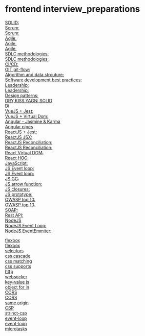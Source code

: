 # frontend interview_preparations

[SOLID:](https://www.digitalocean.com/community/conceptual_articles/s-o-l-i-d-the-first-five-principles-of-object-oriented-design)</br>
[Scrum:](https://www.scrum.org/resources/what-is-scrum)</br>
[Scrum:](https://ru.wikipedia.org/wiki/SCRUM)</br>
[Agile:](https://www.guru99.com/agile-scrum-extreme-testing.html)</br>
[Agile:](https://monday.com/blog/project-management/agile-vs-scrum/?marketing_source=adwordssearch&marketing_campaign=row-s-dsa-e-desk-monday&aw_keyword=&aw_match_type=&cluster=&subcluster=&gclid=Cj0KCQiA-eeMBhCpARIsAAZfxZD6kWt134cLPAKBSSjzFaruIHuT3EtmPqaZrehZ51s0J3EA5zAuyJkaAmzhEALw_wcB)</br>
[Agile:](https://zenkit.com/en/blog/agile-methodology-an-overview/)</br>
[SDLC methodologies:](https://www.roberthalf.com/blog/salaries-and-skills/6-basic-sdlc-methodologies-which-one-is-best)</br>
[SDLC methodologies:](https://www.freecodecamp.org/news/what-is-sdlc-software-development-life-cycle-phases-methodologies-and-processes-explained/)</br>
[CI/CD:](https://www.redhat.com/en/topics/devops/what-is-ci-cd)</br>
[GIT git-flow:](http://datasift.github.io/gitflow/IntroducingGitFlow.html)</br>
[Algorithm and data strcuture:](https://www.programiz.com/dsa)</br>
[Software development best practices:](https://www.tiempodev.com/blog/5-best-practices-for-your-software-development-process/)</br>
[Leadership:](https://researchleap.com/leadership-styles-job-performance-literature-review/)</br>
[Leadership:](https://www.mckinsey.com/featured-insights/leadership/getting-beyond-the-bs-of-leadership-literature)</br>
[Design patterns:](https://en.wikipedia.org/wiki/Design_Patterns)</br>
[DRY,KISS,YAGNI,SOLID](https://catchmetech.com/ru/post/129/dry-kiss-yagni-solid-and-others)</br>
[Di](https://en.wikipedia.org/wiki/Dependency_injection)</br>
[VueJS + Jest:](https://www.digitalocean.com/community/tutorials/vuejs-vue-testing)</br>
[VueJS + Virtual Dom:](https://blog.logrocket.com/how-the-virtual-dom-works-in-vue-js/)</br>
[Angular - Jasmine & Karma](https://codecraft.tv/courses/angular/unit-testing/jasmine-and-karma/)</br>
[Angular pipes](https://angular.io/guide/pipes)</br>
[ReactJS + Jest:](https://jestjs.io/docs/25.x/tutorial-react)</br>
[ReactJS JSX:](https://www.freecodecamp.org/news/what-the-heck-is-jsx-and-why-you-should-use-it-to-build-your-react-apps-1195cbd9dbc6/)</br>
[ReactJS Reconciliation:](https://reactjs.org/docs/reconciliation.html)</br>
[ReactJS Reconciliation:](https://www.loginradius.com/blog/engineering/reacts-reconciliation-algorithm/)</br>
[React Virtual DOM:](https://medium.com/@gethylgeorge/how-virtual-dom-and-diffing-works-in-react-6fc805f9f84e)</br>
[React HOC:](https://flexiple.com/react/introduction-to-higher-order-components-in-react-by-example/)</br>
[JavaScript:](https://www.interviewbit.com/javascript-interview-questions/)</br>
[JS Event loop:](https://javascript.info/event-loop)</br>
[JS Event loop:](https://medium.com/@Rahulx1/understanding-event-loop-call-stack-event-job-queue-in-javascript-63dcd2c71ecd)</br>
[JS GC:](https://developer.mozilla.org/en-US/docs/Web/JavaScript/)</br>
[JS arrow function:](https://betterprogramming.pub/difference-between-regular-functions-and-arrow-functions-f65639aba256)</br>
[JS closures:](https://javascriptweblog.wordpress.com/2010/10/25/understanding-javascript-closures/)</br>
[JS prototype:](https://www.tutorialsteacher.com/javascript/prototype-in-javascript)</br>
[OWASP top 10:](https://www.sonarqube.org/features/security/owasp/?gads_campaign=Europe-2-Generic&gads_ad_group=OWASP&gads_keyword=owasp%20top%2010&gclid=CjwKCAiAhreNBhAYEiwAFGGKPJczd224FSynI21IK9Ny3A81bc4eThEuVUoBeTcM80v3I1WJp3UpGRoC32sQAvD_BwE)</br>
[OWASP top 10:](https://owasp.org/www-project-top-ten/)</br>
[SOAP:](https://www.w3schools.com/xml/xml_soap.asp)</br>
[Rest API:](https://www.freecodecamp.org/news/rest-api-best-practices-rest-endpoint-design-examples/)</br>
[NodeJS](https://nodejs.dev/learn/nodejs-streams)</br>
[NodeJS Event Loop:](https://nodejs.dev/learn/the-nodejs-event-loop)</br>
[NodeJS EventEmmiter:](https://nodejs.org/api/events.html)</br>

[flexbox](https://css-tricks.com/snippets/css/a-guide-to-flexbox/)</br>
[flexbox](https://yoksel.github.io/flex-cheatsheet/)</br>
[selectors](https://canonium.com/articles/css-understanding-weight-selectors)</br>
[css cascade](https://developer.mozilla.org/ru/docs/Learn/CSS/Building_blocks/Cascade_and_inheritance)</br>
[css matching](https://andrew-r.ru/notes/css-selectors-matching/)</br>
[css supports](https://developer.mozilla.org/en-US/docs/Web/CSS/@supports)</br>
[http](https://egghead.io/courses/understand-the-basics-of-http)</br>
[websocker](https://ably.com/topic/websockets)</br>
[key-value js](https://learn.javascript.ru/keys-values-entries)</br>
[object for in](https://learn.javascript.ru/object#tsikl-for-in)</br>
[CORS](https://developer.mozilla.org/en-US/docs/Web/HTTP/CORS)</br>
[CORS](https://frontendian.co/cors)</br>
[same origin](https://developer.mozilla.org/en-US/docs/Web/Security/Same-origin_policy)</br>
[CSP](https://developer.mozilla.org/en-US/docs/Web/HTTP/CSP)</br>
[strinct-csp](https://web.dev/strict-csp/)</br>
[event-loop](https://www.youtube.com/watch?v=8aGhZQkoFbQ)</br>
[event-loop](https://www.youtube.com/watch?v=u1kqx6AenYw)</br>
[microtasks](https://jakearchibald.com/2015/tasks-microtasks-queues-and-schedules/)</br>